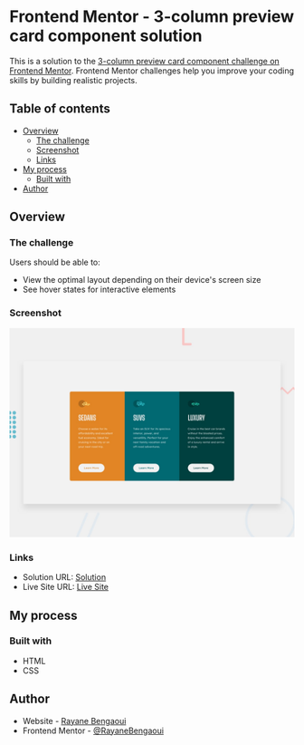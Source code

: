 # Frontend Mentor - 3-column preview card component solution

This is a solution to the [3-column preview card component challenge on Frontend Mentor](https://www.frontendmentor.io/challenges/3column-preview-card-component-pH92eAR2-). Frontend Mentor challenges help you improve your coding skills by building realistic projects.

## Table of contents

- [Overview](#overview)
  - [The challenge](#the-challenge)
  - [Screenshot](#screenshot)
  - [Links](#links)
- [My process](#my-process)
  - [Built with](#built-with)
- [Author](#author)

## Overview

### The challenge

Users should be able to:

- View the optimal layout depending on their device's screen size
- See hover states for interactive elements

### Screenshot

![](./design/desktop-preview.jpg)

### Links

- Solution URL: [Solution](https://www.frontendmentor.io/solutions/3column-component-htmlcss-4Zy1hmumY)
- Live Site URL: [Live Site](https://rayanebengaoui.github.io/FM_challenge19_3column_component/)

## My process

### Built with

- HTML
- CSS

## Author

- Website - [Rayane Bengaoui](https://rayanebengaoui.com/)
- Frontend Mentor - [@RayaneBengaoui](https://www.frontendmentor.io/profile/RayaneBengaoui)
